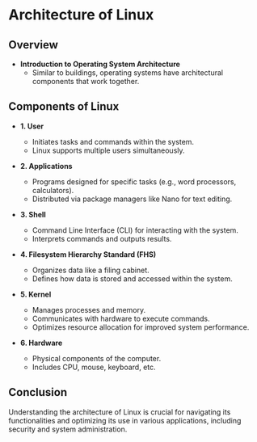 # Architecture of Linux

## Overview

- **Introduction to Operating System Architecture**
  - Similar to buildings, operating systems have architectural components that work together.

## Components of Linux

- **1. User**
  - Initiates tasks and commands within the system.
  - Linux supports multiple users simultaneously.

- **2. Applications**
  - Programs designed for specific tasks (e.g., word processors, calculators).
  - Distributed via package managers like Nano for text editing.

- **3. Shell**
  - Command Line Interface (CLI) for interacting with the system.
  - Interprets commands and outputs results.

- **4. Filesystem Hierarchy Standard (FHS)**
  - Organizes data like a filing cabinet.
  - Defines how data is stored and accessed within the system.

- **5. Kernel**
  - Manages processes and memory.
  - Communicates with hardware to execute commands.
  - Optimizes resource allocation for improved system performance.

- **6. Hardware**
  - Physical components of the computer.
  - Includes CPU, mouse, keyboard, etc.

## Conclusion

Understanding the architecture of Linux is crucial for navigating its functionalities and optimizing its use in various applications, including security and system administration.
